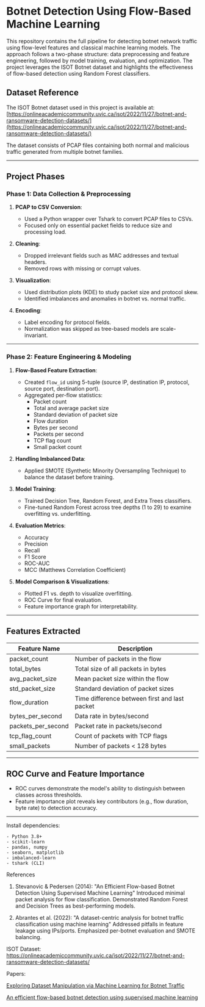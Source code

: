 # Botnet Detection Using Flow-Based Machine Learning

This repository contains the full pipeline for detecting botnet network traffic using flow-level features and classical machine learning models. The approach follows a two-phase structure: data preprocessing and feature engineering, followed by model training, evaluation, and optimization. The project leverages the ISOT Botnet dataset and highlights the effectiveness of flow-based detection using Random Forest classifiers.

## Dataset Reference

The ISOT Botnet dataset used in this project is available at:
[https://onlineacademiccommunity.uvic.ca/isot/2022/11/27/botnet-and-ransomware-detection-datasets/](https://onlineacademiccommunity.uvic.ca/isot/2022/11/27/botnet-and-ransomware-detection-datasets/)

The dataset consists of PCAP files containing both normal and malicious traffic generated from multiple botnet families.

---

## Project Phases

### Phase 1: Data Collection & Preprocessing

1. **PCAP to CSV Conversion**:
   - Used a Python wrapper over Tshark to convert PCAP files to CSVs.
   - Focused only on essential packet fields to reduce size and processing load.

2. **Cleaning**:
   - Dropped irrelevant fields such as MAC addresses and textual headers.
   - Removed rows with missing or corrupt values.

3. **Visualization**:
   - Used distribution plots (KDE) to study packet size and protocol skew.
   - Identified imbalances and anomalies in botnet vs. normal traffic.

4. **Encoding**:
   - Label encoding for protocol fields.
   - Normalization was skipped as tree-based models are scale-invariant.

---

### Phase 2: Feature Engineering & Modeling

1. **Flow-Based Feature Extraction**:
   - Created `flow_id` using 5-tuple (source IP, destination IP, protocol, source port, destination port).
   - Aggregated per-flow statistics:
     - Packet count
     - Total and average packet size
     - Standard deviation of packet size
     - Flow duration
     - Bytes per second
     - Packets per second
     - TCP flag count
     - Small packet count

2. **Handling Imbalanced Data**:
   - Applied SMOTE (Synthetic Minority Oversampling Technique) to balance the dataset before training.

3. **Model Training**:
   - Trained Decision Tree, Random Forest, and Extra Trees classifiers.
   - Fine-tuned Random Forest across tree depths (1 to 29) to examine overfitting vs. underfitting.

4. **Evaluation Metrics**:
   - Accuracy
   - Precision
   - Recall
   - F1 Score
   - ROC-AUC
   - MCC (Matthews Correlation Coefficient)

5. **Model Comparison & Visualizations**:
   - Plotted F1 vs. depth to visualize overfitting.
   - ROC Curve for final evaluation.
   - Feature importance graph for interpretability.

---

## Features Extracted

| Feature Name          | Description                                             |
|-----------------------|---------------------------------------------------------|
| packet_count          | Number of packets in the flow                           |
| total_bytes           | Total size of all packets in bytes                      |
| avg_packet_size       | Mean packet size within the flow                        |
| std_packet_size       | Standard deviation of packet sizes                      |
| flow_duration         | Time difference between first and last packet           |
| bytes_per_second      | Data rate in bytes/second                               |
| packets_per_second    | Packet rate in packets/second                           |
| tcp_flag_count        | Count of packets with TCP flags                         |
| small_packets         | Number of packets < 128 bytes                           |

---

## ROC Curve and Feature Importance

- ROC curves demonstrate the model's ability to distinguish between classes across thresholds.
- Feature importance plot reveals key contributors (e.g., flow duration, byte rate) to detection accuracy.

---
Install dependencies:
```
- Python 3.8+
- scikit-learn
- pandas, numpy
- seaborn, matplotlib
- imbalanced-learn
- tshark (CLI)
```

References
1) Stevanovic & Pedersen (2014): "An Efficient Flow-based Botnet Detection Using Supervised Machine Learning"
      Introduced minimal packet analysis for flow classification.
      Demonstrated Random Forest and Decision Trees as best-performing models.
   
2) Abrantes et al. (2022): "A dataset-centric analysis for botnet traffic classification using machine learning"
      Addressed pitfalls in feature leakage using IPs/ports.
      Emphasized per-botnet evaluation and SMOTE balancing.

ISOT Dataset:
https://onlineacademiccommunity.uvic.ca/isot/2022/11/27/botnet-and-ransomware-detection-datasets/

Papers:
<p><a href="https://www.sciencedirect.com/science/article/pii/S1877050921022213?ref=pdf_download&fr=RR-2&rr=93a8be554bb04418">Exploring Dataset Manipulation via Machine Learning for Botnet Traffic </a></p>
<p><a href="https://sci-hub.se/10.1109/ICCNC.2014.6785439">An efficient flow-based botnet detection using supervised machine learning </a></p>




